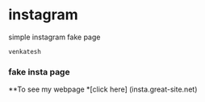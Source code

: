 # instagram
simple instagram fake page 
```
venkatesh 
```
### fake insta page
**To see my webpage 
 *[click here] (insta.great-site.net) 

